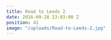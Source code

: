 ```yaml
---
title: Road to Leeds 2
date: 2016-09-28 23:03:00 Z
position: 41
image: "/uploads/Road-to-Leeds-2.jpg"
---
```


